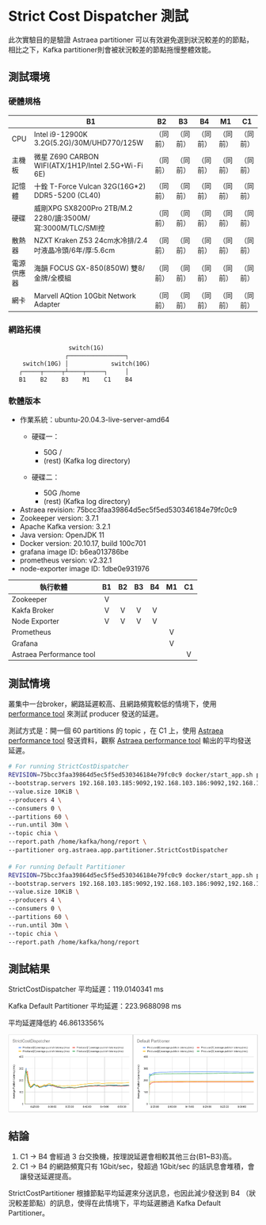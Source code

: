 # Strict Cost Dispatcher 測試

此次實驗目的是驗證 Astraea partitioner 可以有效避免選到狀況較差的的節點，相比之下，Kafka partitioner則會被狀況較差的節點拖慢整體效能。

## 測試環境

### 硬體規格

|            | B1                                                         |    B2    |    B3    |    B4    |    M1    |    C1    |
| ---------- | ---------------------------------------------------------- | :------: | :------: | :------: | :------: | :------: |
| CPU        | Intel i9-12900K 3.2G(5.2G)/30M/UHD770/125W                 | （同前） | （同前） | （同前） | （同前） | （同前） |
| 主機板     | 微星 Z690 CARBON WIFI(ATX/1H1P/Intel 2.5G+Wi-Fi 6E)        | （同前） | （同前） | （同前） | （同前） | （同前） |
| 記憶體     | 十銓 T-Force Vulcan 32G(16G*2) DDR5-5200 (CL40)            | （同前） | （同前） | （同前） | （同前） | （同前） |
| 硬碟       | 威剛XPG SX8200Pro 2TB/M.2 2280/讀:3500M/寫:3000M/TLC/SMI控 | （同前） | （同前） | （同前） | （同前） | （同前） |
| 散熱器     | NZXT Kraken Z53 24cm水冷排/2.4吋液晶冷頭/6年/厚:5.6cm      | （同前） | （同前） | （同前） | （同前） | （同前） |
| 電源供應器 | 海韻 FOCUS GX-850(850W) 雙8/金牌/全模組                    | （同前） | （同前） | （同前） | （同前） | （同前） |
| 網卡       | Marvell AQtion 10Gbit Network Adapter                      | （同前） | （同前） | （同前） | （同前） | （同前） |

### 網路拓樸

```
                 switch(1G)  
                ┌────────────────┐
    switch(10G) │            switch(10G)
   ┌─────┬─────┬┴────┬─────┐     │
   B1    B2    B3    M1    C1    B4
```

### 軟體版本

* 作業系統：ubuntu-20.04.3-live-server-amd64
  * 硬碟一：
    * 50G /
    * (rest) (Kafka log directory)

  * 硬碟二：
    * 50G /home
    * (rest) (Kafka log directory)
* Astraea revision: 75bcc3faa39864d5ec5f5ed530346184e79fc0c9
* Zookeeper version: 3.7.1
* Apache Kafka version: 3.2.1
* Java version: OpenJDK 11
* Docker version: 20.10.17, build 100c701
* grafana image ID: b6ea013786be
* prometheus version: v2.32.1
* node-exporter image ID: 1dbe0e931976

| 執行軟體                 |  B1  |  B2  |  B3  |  B4  |  M1  |  C1  |
| ------------------------ | :--: | :--: | :--: | :--: | :--: | :--: |
| Zookeeper                |  V   |      |      |      |      |      |
| Kakfa Broker             |  V   |  V   |  V   |  V   |      |      |
| Node Exporter            |  V   |  V   |  V   |  V   |      |      |
| Prometheus               |      |      |      |      |  V   |      |
| Grafana                  |      |      |      |      |  V   |      |
| Astraea Performance tool |      |      |      |      |      |  V   |

## 測試情境

叢集中一台broker，網路延遲較高、且網路頻寬較低的情境下，使用 [performance tool](../performance_benchmark.md) 來測試 producer 發送的延遲。

測試方式是：開一個 60 partitions 的 topic ，在 C1 上，使用 [Astraea performance tool](../performance_benchmark.md) 發送資料，觀察 [Astraea performance tool](../performance_benchmark.md) 輸出的平均發送延遲。

```bash
# For running StrictCostDispatcher
REVISION=75bcc3faa39864d5ec5f5ed530346184e79fc0c9 docker/start_app.sh performance \
--bootstrap.servers 192.168.103.185:9092,192.168.103.186:9092,192.168.103.187:9092,192.168.103.188:9092 \
--value.size 10KiB \
--producers 4 \
--consumers 0 \
--partitions 60 \
--run.until 30m \
--topic chia \
--report.path /home/kafka/hong/report \
--partitioner org.astraea.app.partitioner.StrictCostDispatcher

# For running Default Partitioner
REVISION=75bcc3faa39864d5ec5f5ed530346184e79fc0c9 docker/start_app.sh performance \
--bootstrap.servers 192.168.103.185:9092,192.168.103.186:9092,192.168.103.187:9092,192.168.103.188:9092 \
--value.size 10KiB \
--producers 4 \
--consumers 0 \
--partitions 60 \
--run.until 30m \
--topic chia \
--report.path /home/kafka/hong/report
```

## 測試結果

StrictCostDispatcher 平均延遲：119.0140341 ms

Kafka Default Partitioner 平均延遲：223.9688098 ms

平均延遲降低約 46.8613356% 

![Average Publish Latency](../pictures/partitioner_experiment_1_1.png)

## 結論

1. C1 -> B4 會經過 3 台交換機，按理說延遲會相較其他三台(B1~B3)高。
2. C1 -> B4 的網路頻寬只有 1Gbit/sec，發超過 1Gbit/sec 的話訊息會堆積，會讓發送延遲提高。

StrictCostPartitioner 根據節點平均延遲來分送訊息，也因此減少發送到 B4 （狀況較差節點）的訊息，使得在此情境下，平均延遲勝過 Kafka Default Partitioner。
